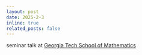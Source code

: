 ```yaml
---
layout: post
date: 2025-2-3 
inline: true
related_posts: false
---
```


seminar talk at  [Georgia Tech School of Mathematics](https://math.gatech.edu/seminars-colloquia/series/applied-and-computational-mathematics-seminar/dr-fei-sha-20250203)
